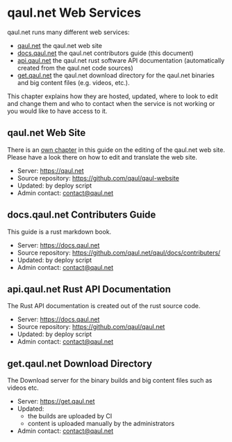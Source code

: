 # qaul.net Web Services

qaul.net runs many different web services:

* [qaul.net](https://qaul.net) the qaul.net web site
* [docs.qaul.net](https://docs.qaul.net) the qaul.net contributors guide (this document)
* [api.qaul.net](https://api.qaul.net) the qaul.net rust software API documentation (automatically created from the qaul.net code sources)
* [get.qaul.net](https://get.qaul.net) the qaul.net download directory for the qaul.net binaries and big content files (e.g. videos, etc.).

This chapter explains how they are hosted, updated, where to look to edit and change them and who to contact when the service is not working or you would like to have access to it.


## qaul.net Web Site

There is an [own chapter] in this guide on the editing of the qaul.net web site.
Please have a look there on how to edit and translate the web site.

* Server: https://qaul.net
* Source repository: https://github.com/qaul/qaul-website
* Updated: by deploy script
* Admin contact: contact@qaul.net

[own chapter]: /web-site


## docs.qaul.net Contributers Guide

This guide is a rust markdown book.

* Server: https://docs.qaul.net
* Source repository: https://github.com/qaul.net/qaul/docs/contributers/
* Updated: by deploy script
* Admin contact: contact@qaul.net


## api.qaul.net Rust API Documentation

The Rust API documentation is created out of the rust source code.

* Server: https://docs.qaul.net
* Source repository: https://github.com/qaul/qaul.net
* Updated: by deploy script
* Admin contact: contact@qaul.net


## get.qaul.net Download Directory

The Download server for the binary builds and big content files such as videos etc.

* Server: https://get.qaul.net
* Updated:
  * the builds are uploaded by CI
  * content is uploaded manually by the administrators
* Admin contact: contact@qaul.net
